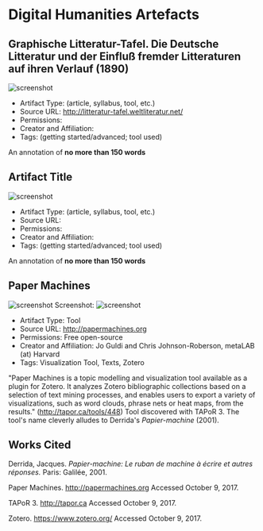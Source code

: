 # Digital Humanities Artefacts

## Graphische Litteratur-Tafel. Die Deutsche Litteratur und der Einfluß fremder Litteraturen auf ihren Verlauf (1890)

![screenshot](https://raw.githubusercontent.com/klahn/digitalhumanities/master/Graphische_Litteratur-Tafel.JPG)

* Artifact Type: (article, syllabus, tool, etc.)
* Source URL: http://litteratur-tafel.weltliteratur.net/
* Permissions: 
* Creator and Affiliation:
* Tags: (getting started/advanced; tool used)

An annotation of **no more than 150 words**

## Artifact Title 

![screenshot](https://raw.githubusercontent.com/klahn/digitalhumanities/master/papermachines_screenshot_of_screenshots.JPG)

* Artifact Type: (article, syllabus, tool, etc.)
* Source URL: 
* Permissions: 
* Creator and Affiliation:
* Tags: (getting started/advanced; tool used)

An annotation of **no more than 150 words**

## Paper Machines 

![screenshot](https://raw.githubusercontent.com/klahn/digitalhumanities/master/paper_machines_banner.JPG)
Screenshot:
![screenshot](https://raw.githubusercontent.com/klahn/digitalhumanities/master/paper_machines_screenshot.JPG)

* Artifact Type: Tool
* Source URL: http://papermachines.org
* Permissions: Free open-source
* Creator and Affiliation: Jo Guldi and Chris Johnson-Roberson, metaLAB (at) Harvard
* Tags: Visualization Tool, Texts, Zotero 

"Paper Machines is a topic modelling and visualization tool available as a plugin for Zotero. It analyzes Zotero bibliographic collections based on a selection of text mining processes, and enables users to export a variety of visualizations, such as word clouds, phrase nets or heat maps, from the results." (http://tapor.ca/tools/448) Tool discovered with TAPoR 3. The tool's name cleverly alludes to Derrida's *Papier-machine* (2001).

## Works Cited 

Derrida, Jacques. *Papier-machine: Le ruban de machine à écrire et autres réponses.* Paris: Galilée, 2001.

Paper Machines. http://papermachines.org Accessed October 9, 2017.

TAPoR 3. http://tapor.ca Accessed October 9, 2017.

Zotero. https://www.zotero.org/ Accessed October 9, 2017.

